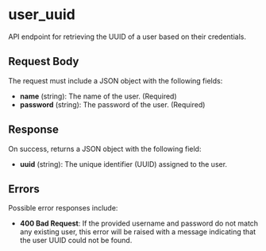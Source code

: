 # user_uuid

API endpoint for retrieving the UUID of a user based on their credentials.

## Request Body

The request must include a JSON object with the following fields:

- **name** (string): The name of the user. (Required)
- **password** (string): The password of the user. (Required)

## Response

On success, returns a JSON object with the following field:

- **uuid** (string): The unique identifier (UUID) assigned to the user.

## Errors

Possible error responses include:

- **400 Bad Request**: If the provided username and password do not match any existing user, this error will be raised with a message indicating that the user UUID could not be found.